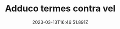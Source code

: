 ---
title: "Adduco termes contra vel"
date: 2023-03-13T16:46:51.891Z
permalink: "/adduco-termes-contra-vel/"
---
